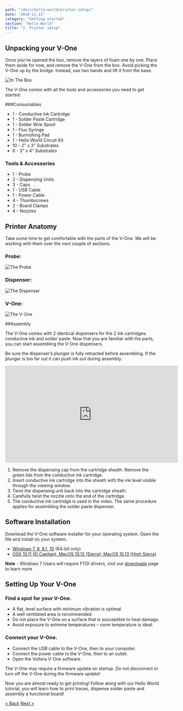 ```yaml
---
path: "/docs/hello-world/printer-setup/"
date: "2018-11-11"
category: "Getting started"
section: "Hello World"
title: "2. Printer setup"
---
```


## Unpacking your V-One

Once you’ve opened the box, remove the layers of foam one by one. Place them aside for now, and remove the V-One from the box. Avoid picking the V-One up by the bridge. Instead, use two hands and lift it from the base.

<div class="media-wrapper">
<img alt="In The Box" src="/docs/gettingStarted/helloWorld/printerSetup/in-the-box-min.png">
</div>

The V-One comes with all the tools and accessories you need to get started:

###Consumables

- 1 - Conductive Ink Cartridge
- 1 - Solder Paste Cartridge
- 1 - Solder Wire Spool
- 1 - Flux Syringe
- 1 - Burnishing Pad
- 1 - Hello World Circuit Kit
- 10 - 2" x 3" Substrates
- 6 - 3" x 4" Substrates

### Tools & Accessories

- 1 - Probe
- 2 - Dispensing Units
- 3 - Caps
- 1 - USB Cable
- 1 - Power Cable
- 4 - Thumbscrews
- 2 - Board Clamps
- 4 - Nozzles

## Printer Anatomy

Take some time to get comfortable with the parts of the V-One. We will be working with them over the next couple of sections.

### Probe:

<div class="media-wrapper">
<img alt="The Probe" src="/docs/gettingStarted/helloWorld/printerSetup/labeledProbe-min.png">
</div>

### Dispenser:

<div class="media-wrapper">
<img alt="The Dispenser" src="/docs/gettingStarted/helloWorld/printerSetup/labeledDispenser-min.png">
</div>

### V-One:

<div class="media-wrapper">
<img alt="The V-One" src="/docs/gettingStarted/helloWorld/printerSetup/diagram-v-one-scaled.jpg">
</div>

##Assembly

The V-One comes with 2 identical dispensers for the 2 ink cartridges: conductive ink and solder paste. Now that you are familiar with the parts, you can start assembling the V-One dispensers.

<div class="important info">
    <p>Be sure the dispenser’s plunger is fully retracted before assembling. If the plunger is too far out it can push ink out during assembly.</p>
</div>

<div class="media-wrapper">
<iframe width="560" height="315" src="https://www.youtube.com/embed/R9IUpy0GIew" frameborder="0" allow="accelerometer; autoplay; encrypted-media; gyroscope; picture-in-picture" allowfullscreen></iframe>
</div>

1. Remove the dispensing cap from the cartridge sheath. Remove the green lids from the conductive ink cartridge.
1. Insert conductive ink cartridge into the sheath with the ink level visible through the viewing window.
1. Twist the dispensing unit back into the cartridge sheath.
1. Carefully twist the nozzle onto the end of the cartridge.
1. The conductive ink cartridge is used in the video. The same procedure applies for assembling the solder paste dispenser.

## Software Installation

Download the V-One software installer for your operating system. Open the file and install on your system.

- [Windows 7, 8, 8.1, 10](http://voltera-styx.herokuapp.com/download/win32) (64-bit only)
- [OSX 10.11 (El Capitan), MacOS 10.12 (Sierra), MacOS 10.13 (High Sierra)](http://voltera-styx.herokuapp.com/download/osx)

**Note** - Windows 7 Users will require FTDI drivers, visit our [downloads](/docs/downloads/desktop-application-and-drivers/) page to learn more

## Setting Up Your V-One

### Find a spot for your V-One.

- A flat, level surface with minimum vibration is optimal.
- A well ventilated area is recommended.
- Do not place the V-One on a surface that is susceptible to heat damage.
- Avoid exposure to extreme temperatures – room temperature is ideal.

### Connect your V-One.

- Connect the USB cable to the V-One, then to your computer.
- Connect the power cable to the V-One, then to an outlet.
- Open the Voltera V-One software.

<div class="warning info">
<p>The V-One may require a firmware update on startup. Do not disconnect or turn off the V-One during the firmware update!</p>
</div>

Now you are almost ready to get printing! Follow along with our Hello World tutorial; you will learn how to print traces, dispense solder paste and assembly a functional board!

<div class="navigation">
    <a href="/docs/hello-world/safety-guidelines/" class="left">< Back</a>
    <a href="/docs/hello-world/printing-the-circuit/" class="right">Next ></a>
</div>